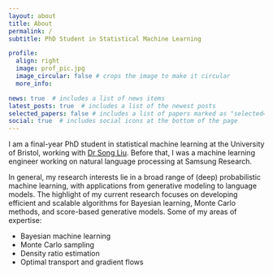 ```yaml
---
layout: about
title: About
permalink: /
subtitle: PhD Student in Statistical Machine Learning

profile:
  align: right
  image: prof_pic.jpg
  image_circular: false # crops the image to make it circular
  more_info: 

news: true  # includes a list of news items
latest_posts: true  # includes a list of the newest posts
selected_papers: false # includes a list of papers marked as "selected={true}"
social: true  # includes social icons at the bottom of the page
---
```


I am a final-year PhD student in statistical machine learning at the University of Bristol, working with [Dr Song Liu](https://allmodelsarewrong.net/). Before that, I was a machine learning engineer working on natural language processing at Samsung Research.

In general, my research interests lie in a broad range of (deep) probabilistic machine learning, with applications from generative modeling to language models. The highlight of my current research focuses on developing efficient and scalable algorithms for Bayesian learning, Monte Carlo methods, and score-based generative models. Some of my areas of expertise:
- Bayesian machine learning
- Monte Carlo sampling
- Density ratio estimation
- Optimal transport and gradient flows





 


